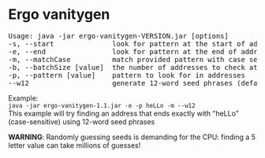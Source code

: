 <h1>Ergo vanitygen</h1>

<pre>
Usage: java -jar ergo-vanitygen-VERSION.jar [options]
-s, --start              look for pattern at the start of addresses
-e, --end                look for pattern at the end of addresses
-m, --matchCase          match provided pattern with case sensitivity
-b, --batchSize [value]  the number of addresses to check at once in paralell, 1000 by default
-p, --pattern [value]    pattern to look for in addresses
--w12                    generate 12-word seed phrases (default is 24)
</pre>

Example:
<br>
`java -jar ergo-vanitygen-1.1.jar -e -p heLLo -m --w12`
<br>
This example will try finding an address that ends exactly with "heLLo" (case-sensitive) using 12-word seed phrases

<b>WARNING</b>: Randomly guessing seeds is demanding for the CPU: finding a 5 letter value can take millions of guesses!
